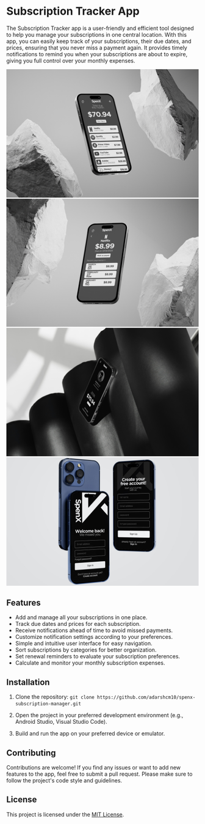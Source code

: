 # Subscription Tracker App


The Subscription Tracker app is a user-friendly and efficient tool designed to help you manage your subscriptions in one central location. With this app, you can easily keep track of your subscriptions, their due dates, and prices, ensuring that you never miss a payment again. It provides timely notifications to remind you when your subscriptions are about to expire, giving you full control over your monthly expenses.

![](UI/1.jpg)
![](UI/2.jpg)
![](UI/3.jpg)
![](UI/4.jpg)

## Features

- Add and manage all your subscriptions in one place.
- Track due dates and prices for each subscription.
- Receive notifications ahead of time to avoid missed payments.
- Customize notification settings according to your preferences.
- Simple and intuitive user interface for easy navigation.
- Sort subscriptions by categories for better organization.
- Set renewal reminders to evaluate your subscription preferences.
- Calculate and monitor your monthly subscription expenses.


## Installation

1. Clone the repository: `git clone https://github.com/adarshcm10/spenx-subscription-manager.git`

2. Open the project in your preferred development environment (e.g., Android Studio, Visual Studio Code).

3. Build and run the app on your preferred device or emulator.

## Contributing

Contributions are welcome! If you find any issues or want to add new features to the app, feel free to submit a pull request. Please make sure to follow the project's code style and guidelines.

## License

This project is licensed under the [MIT License](LICENSE.md).

